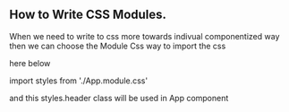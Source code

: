 ## How to Write CSS Modules.

When we need to write to css more towards indivual componentized way
then we can choose the Module Css way to import the css

here below

import styles from './App.module.css'

and this styles.header class will be used in App component
